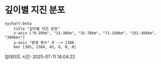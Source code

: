# 깊이별 지진 분포

```mermaid
xychart-beta
    title "깊이별 지진 분포"
    x-axis ["0-10km", "11-30km", "31-70km", "71-150km", "151-300km", "300km+"]
    y-axis "발생 횟수" 0 --> 1386
    bar [385, 1384, 43, 6, 0, 0]
```

업데이트 시간: 2025-07-11 14:04:22

